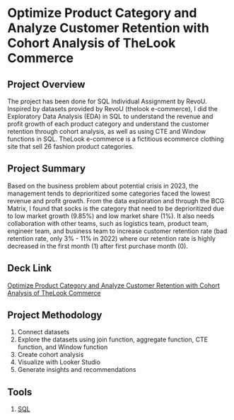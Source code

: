 # Optimize Product Category and Analyze Customer Retention with Cohort Analysis of TheLook Commerce

## Project Overview
The project has been done for SQL Individual Assignment by RevoU. Inspired by datasets provided by RevoU (thelook e-commerce), I did the Exploratory Data Analysis (EDA) in SQL to understand the revenue and profit growth of each product category and understand the customer retention through cohort analysis, as well as using CTE and Window functions in SQL. TheLook e-commerce is a fictitious ecommerce clothing site that sell 26 fashion product categories.

## Project Summary
Based on the business problem about potential crisis in 2023, the management tends to deprioritized some categories faced the lowest revenue and profit growth. From the data exploration and through the BCG Matrix, I found that socks is the category that need to be deprioritized due to low market growth (9.85%) and low market share (1%). It also needs collaboration with other teams, such as logistics team, product team, engineer team, and business team to increase customer retention rate (bad retention rate, only 3% - 11% in 2022) where our retention rate is highly decreased in the first month (1) after first purchase month (0).

## Deck Link
[Optimize Product Category and Analyze Customer Retention with Cohort Analysis of TheLook Commerce](https://drive.google.com/file/d/1t7Fb4KL3yNHIdwjeiZlvbCqJoY2m6rRe/view?usp=sharing)

## Project Methodology
1. Connect datasets
2. Explore the datasets using join function, aggregate function, CTE function, and Window function
3. Create cohort analysis
4. Visualize with Looker Studio
5. Generate insights and recommendations

## Tools
1. [SQL](https://console.cloud.google.com/bigquery?sq=113264810651:b23e8bfc30c34425a5e040b81169e589&project=fresh-electron-377104&ws=!1m4!1m3!8m2!1s113264810651!2sb23e8bfc30c34425a5e040b81169e589)
